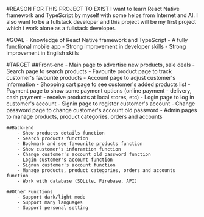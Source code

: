 #REASON FOR THIS PROJECT TO EXIST
    I want to learn React Native framework and TypeScript by myself with some helps from Internet and AI. I also want to be a fullstack developer and this project will be my first project which i work alone as a fullstack developer.

#GOAL
    - Knowledge of React Native framework and TypeScript
    - A fully functional mobile app
    - Strong improvement in developer skills
    - Strong improvement in English skills

#TARGET
    ##Front-end
        - Main page to advertise new products, sale deals
        - Search page to search products
        - Favourite product page to track customer's favourite products
        - Account page to adjust customer's information 
        - Shopping cart page to see customer's added products list
        - Payment page to show some payment options (online payment - delivery, cash payment - receive products at local stores, etc)
        - Login page to log in customer's account
        - Signin page to register customer's account
        - Change password page to change customer's account old password
        - Admin pages to manage products, product categories, orders and accounts

    ##Back-end
        - Show products details function
        - Search products function
        - Bookmark and see favourite products function
        - Show customer's inforamtion function
        - Change customer's account old password function
        - Login customer's account function
        - Signun customer's account function
        - Manage products, product categories, orders and accounts function
        - Work with database (SQLite, Firebase, API)

    ##Other Functions
        - Support dark/light mode
        - Support many languages
        - Support personal setting